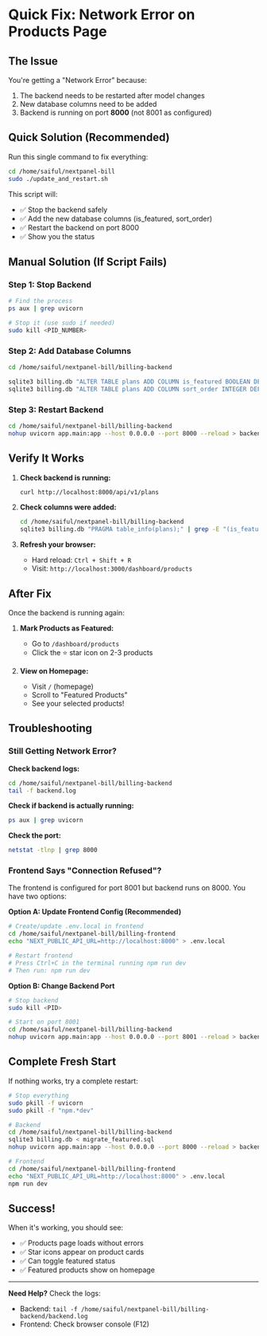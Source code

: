 # Quick Fix: Network Error on Products Page

## The Issue
You're getting a "Network Error" because:
1. The backend needs to be restarted after model changes
2. New database columns need to be added
3. Backend is running on port **8000** (not 8001 as configured)

## Quick Solution (Recommended)

Run this single command to fix everything:

```bash
cd /home/saiful/nextpanel-bill
sudo ./update_and_restart.sh
```

This script will:
- ✅ Stop the backend safely
- ✅ Add the new database columns (is_featured, sort_order)
- ✅ Restart the backend on port 8000
- ✅ Show you the status

## Manual Solution (If Script Fails)

### Step 1: Stop Backend
```bash
# Find the process
ps aux | grep uvicorn

# Stop it (use sudo if needed)
sudo kill <PID_NUMBER>
```

### Step 2: Add Database Columns
```bash
cd /home/saiful/nextpanel-bill/billing-backend

sqlite3 billing.db "ALTER TABLE plans ADD COLUMN is_featured BOOLEAN DEFAULT 0;"
sqlite3 billing.db "ALTER TABLE plans ADD COLUMN sort_order INTEGER DEFAULT 0;"
```

### Step 3: Restart Backend
```bash
cd /home/saiful/nextpanel-bill/billing-backend
nohup uvicorn app.main:app --host 0.0.0.0 --port 8000 --reload > backend.log 2>&1 &
```

## Verify It Works

1. **Check backend is running:**
   ```bash
   curl http://localhost:8000/api/v1/plans
   ```

2. **Check columns were added:**
   ```bash
   cd /home/saiful/nextpanel-bill/billing-backend
   sqlite3 billing.db "PRAGMA table_info(plans);" | grep -E "(is_featured|sort_order)"
   ```

3. **Refresh your browser:**
   - Hard reload: `Ctrl + Shift + R`
   - Visit: `http://localhost:3000/dashboard/products`

## After Fix

Once the backend is running again:

1. **Mark Products as Featured:**
   - Go to `/dashboard/products`
   - Click the ⭐ star icon on 2-3 products

2. **View on Homepage:**
   - Visit `/` (homepage)
   - Scroll to "Featured Products"
   - See your selected products!

## Troubleshooting

### Still Getting Network Error?

**Check backend logs:**
```bash
cd /home/saiful/nextpanel-bill/billing-backend
tail -f backend.log
```

**Check if backend is actually running:**
```bash
ps aux | grep uvicorn
```

**Check the port:**
```bash
netstat -tlnp | grep 8000
```

### Frontend Says "Connection Refused"?

The frontend is configured for port 8001 but backend runs on 8000. You have two options:

**Option A: Update Frontend Config (Recommended)**
```bash
# Create/update .env.local in frontend
cd /home/saiful/nextpanel-bill/billing-frontend
echo "NEXT_PUBLIC_API_URL=http://localhost:8000" > .env.local

# Restart frontend
# Press Ctrl+C in the terminal running npm run dev
# Then run: npm run dev
```

**Option B: Change Backend Port**
```bash
# Stop backend
sudo kill <PID>

# Start on port 8001
cd /home/saiful/nextpanel-bill/billing-backend
nohup uvicorn app.main:app --host 0.0.0.0 --port 8001 --reload > backend.log 2>&1 &
```

## Complete Fresh Start

If nothing works, try a complete restart:

```bash
# Stop everything
sudo pkill -f uvicorn
sudo pkill -f "npm.*dev"

# Backend
cd /home/saiful/nextpanel-bill/billing-backend
sqlite3 billing.db < migrate_featured.sql
nohup uvicorn app.main:app --host 0.0.0.0 --port 8000 --reload > backend.log 2>&1 &

# Frontend
cd /home/saiful/nextpanel-bill/billing-frontend
echo "NEXT_PUBLIC_API_URL=http://localhost:8000" > .env.local
npm run dev
```

## Success!

When it's working, you should see:
- ✅ Products page loads without errors
- ✅ Star icons appear on product cards
- ✅ Can toggle featured status
- ✅ Featured products show on homepage

---

**Need Help?**
Check the logs:
- Backend: `tail -f /home/saiful/nextpanel-bill/billing-backend/backend.log`
- Frontend: Check browser console (F12)

